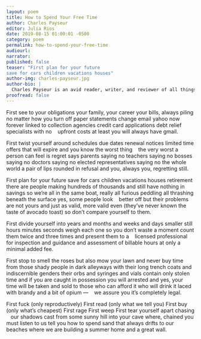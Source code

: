 ```yaml
---
layout: poem
title: How to Spend Your Free Time
author: Charles Payseur
editor: Julia Rios
date: 2019-08-15 01:00:01 -0500
category: poem
permalink: how-to-spend-your-free-time
audiourl:
narrator:
published: false
teaser: "First plan for your future
save for cars children vacations houses"
author-img: charles-payseur.jpg
author-bio: |
  Charles Payseur is an avid reader, writer, and reviewer of all things speculative. His fiction and poetry have appeared in _The Best American Science Fiction and Fantasy_, _Strange Horizons_, _Lightspeed Magazine_, and many more. He runs _Quick Sip Reviews_, has been a Hugo finalist fan writer, and can be found drunkenly reviewing _Goosebumps_ on his Patreon. When not hunting Hodags across the wilds of Wisconsin, you can find him gushing about short fiction (and his cats) on Twitter as [@ClowderofTwo](https://www.twitter.come/ClowderofTwo).
proofread: false
---
```


First see to your obligations
your family, your career
your bills, always piling
no matter how you turn off paper statements
change email
yahoo now forever linked to
collection agencies
credit card applications
debt relief specialists with no
&nbsp;&nbsp;&nbsp;upfront costs
at least you will always have gmail.

First twist yourself around schedules
due dates
renewal notices
limited time offers that will expire
and you know the worst thing
&nbsp;&nbsp;&nbsp;the very worst
a person can feel is regret
says parents saying no
teachers saying no
bosses saying no
doctors saying no
elected representatives saying no
the whole world a pair of lips
rounded in refusal
and you, always you,
regretting still.

First plan for your future
save for cars children vacations houses
retirement
there are people making hundreds of thousands
and still have nothing in savings
so we’re all in the same boat, really
all furious peddling
all thrashing beneath the surface
yes, some people look
&nbsp;&nbsp;&nbsp;better off
but their problems are not yours
and just as valid, more valid even
(they’ve never known the taste of avocado toast)
so don’t compare yourself
to them.

First divide yourself
into years and months and weeks and days
smaller still
hours minutes seconds
weigh each one
so you don’t waste a moment
count them twice and three times
and present them to a
&nbsp;&nbsp;&nbsp;licensed professional
for inspection and guidance
and assessment of billable hours
at only a minimal added fee.

First stop to smell the roses
but also mow your lawn
and never buy time from those
shady people in dark alleyways
with their long trench coats
and indiscernible genders
their orbs and syringes and vials
contain only stolen time
and if you are caught in possession
you will arrested and
yes, your time will be taken
and sold
to those who can afford it
who will drink it laced with
brandy and a bit of opium —
&nbsp;&nbsp;&nbsp;we assure you it’s completely legal.

First fuck (only reproductively)
First read (only what we tell you)
First buy (only what’s cheapest)
First rage
First weep
First tear yourself apart chasing
&nbsp;&nbsp;&nbsp;our shadows
cast from some sunny hill
into your cave
where, chained
you must listen to us
tell you how to spend sand
that always drifts to our beaches
where we are building a summer home
and a great wall.
